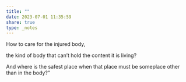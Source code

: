 ```yaml
---
title: ""
date: 2023-07-01 11:35:59
share: true
type: _notes
---
```

How to care for the injured body,

the kind of body that can’t hold
the content it is living?

And where is the safest place when that place
must be someplace other than in the body?”
